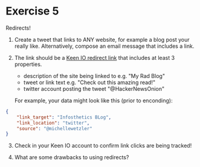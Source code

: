 
Exercise 5
==========

Redirects!

1. Create a tweet that links to ANY website, for example a blog post your really like. Alternatively, compose an email message that includes a link.

2. The link should be a [Keen IO redirect link](https://keen.io/docs/data-collection/redirect/) that includes at least 3 properties.
    - description of the site being linked to e.g. "My Rad Blog"
    - tweet or link text e.g. "Check out this amazing read!"
    - twitter account posting the tweet "@HackerNewsOnion"
    
    For example, your data might look like this (prior to enconding):
    
```json
{
    "link_target": "Infosthetics BLog",
    "link_location": "twitter",
    "source": "@michellewetzler"
}
```
    

3. Check in your Keen IO account to confirm link clicks are being tracked!

4. What are some drawbacks to using redirects?